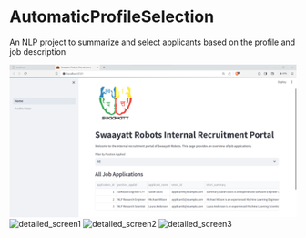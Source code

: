 # AutomaticProfileSelection
An NLP project to summarize and select applicants based on the profile and job description

![home_screen](images/home_screen.png)
![detailed_screen1](images/detailed_screen1.png)
![detailed_screen2](images/detailed_screen2.png)
![detailed_screen3](images/detailed_screen3.png)


